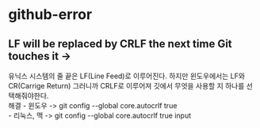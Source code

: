 # github-error
##  LF will be replaced by CRLF the next time Git touches it ->   
유닉스 시스템의 줄 끝은 LF(Line Feed)로 이루어진다. 하지만 윈도우에서는 LF와 CR(Carrige Return) 그러니까 CRLF로 이루어져 깃에서 무엇을 사용할 지 하나를 선택해줘야한다.  
해결 - 윈도우 -> git config --global core.autocrlf true  
     - 리눅스, 맥 -> git config --global core.autocrlf true input  
     
